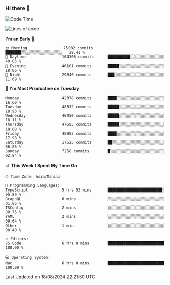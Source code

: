 ### Hi there 👋

<!--START_SECTION:waka-->
![Code Time](http://img.shields.io/badge/Code%20Time-5%2C451%20hrs%2059%20mins-blue)

![Lines of code](https://img.shields.io/badge/From%20Hello%20World%20I%27ve%20Written-116.2%20million%20lines%20of%20code-blue)

**I'm an Early 🐤** 

```text
🌞 Morning                75082 commits       ███████░░░░░░░░░░░░░░░░░░   29.41 % 
🌆 Daytime                104308 commits      ██████████░░░░░░░░░░░░░░░   40.85 % 
🌃 Evening                46101 commits       █████░░░░░░░░░░░░░░░░░░░░   18.06 % 
🌙 Night                  29840 commits       ███░░░░░░░░░░░░░░░░░░░░░░   11.69 % 
```
📅 **I'm Most Productive on Tuesday** 

```text
Monday                   42378 commits       ████░░░░░░░░░░░░░░░░░░░░░   16.60 % 
Tuesday                  48332 commits       █████░░░░░░░░░░░░░░░░░░░░   18.93 % 
Wednesday                46250 commits       █████░░░░░░░░░░░░░░░░░░░░   18.11 % 
Thursday                 47685 commits       █████░░░░░░░░░░░░░░░░░░░░   18.68 % 
Friday                   45903 commits       ████░░░░░░░░░░░░░░░░░░░░░   17.98 % 
Saturday                 17525 commits       ██░░░░░░░░░░░░░░░░░░░░░░░   06.86 % 
Sunday                   7258 commits        █░░░░░░░░░░░░░░░░░░░░░░░░   02.84 % 
```


📊 **This Week I Spent My Time On** 

```text
🕑︎ Time Zone: Asia/Manila

💬 Programming Languages: 
TypeScript               5 hrs 53 mins       ████████████████████████░   95.89 % 
GraphQL                  6 mins              ░░░░░░░░░░░░░░░░░░░░░░░░░   01.86 % 
TSConfig                 2 mins              ░░░░░░░░░░░░░░░░░░░░░░░░░   00.75 % 
YAML                     2 mins              ░░░░░░░░░░░░░░░░░░░░░░░░░   00.64 % 
Other                    1 min               ░░░░░░░░░░░░░░░░░░░░░░░░░   00.40 % 

🔥 Editors: 
VS Code                  6 hrs 8 mins        █████████████████████████   100.00 % 

💻 Operating System: 
Mac                      6 hrs 8 mins        █████████████████████████   100.00 % 
```


 Last Updated on 18/08/2024 22:21:50 UTC
<!--END_SECTION:waka-->


<!--
**rad182/rad182** is a ✨ _special_ ✨ repository because its `README.md` (this file) appears on your GitHub profile.

Here are some ideas to get you started:

- 🔭 I’m currently working on ...
- 🌱 I’m currently learning ...
- 👯 I’m looking to collaborate on ...
- 🤔 I’m looking for help with ...
- 💬 Ask me about ...
- 📫 How to reach me: ...
- 😄 Pronouns: ...
- ⚡ Fun fact: ...
-->
